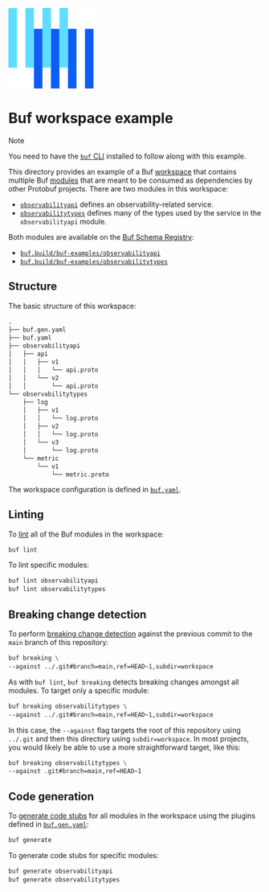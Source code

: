 ![The Buf logo](https://raw.githubusercontent.com/bufbuild/buf-examples/main/.github/buf-logo.svg)

# Buf workspace example

> [!NOTE]
> You need to have the [`buf` CLI][install] installed to follow along with this example.

This directory provides an example of a Buf [workspace][modules-and-workspaces] that contains multiple Buf [modules][modules-and-workspaces] that are meant to be consumed as dependencies by other Protobuf projects.
There are two modules in this workspace:

* [`observabilityapi`](./observabilityapi) defines an observability-related service.
* [`observabilitytypes`](./observabilitytypes) defines many of the types used by the service in the `observabilityapi` module.

Both modules are available on the [Buf Schema Registry][bsr]:

* [`buf.build/buf-examples/observabilityapi`][bsr-api]
* [`buf.build/buf-examples/observabilitytypes`][bsr-types]

## Structure

The basic structure of this workspace:

```
.
├── buf.gen.yaml
├── buf.yaml
├── observabilityapi
│   ├── api
│   │   ├── v1
│   │   │   └── api.proto
│   │   └── v2
│   │       └── api.proto
└── observabilitytypes
    ├── log
    │   ├── v1
    │   │   └── log.proto
    │   ├── v2
    │   │   └── log.proto
    │   └── v3
    │       └── log.proto
    └── metric
        └── v1
            └── metric.proto
```

The workspace configuration is defined in [`buf.yaml`](./buf.yaml).

## Linting

To [lint] all of the Buf modules in the workspace:

```sh
buf lint
```

To lint specific modules:

```sh
buf lint observabilityapi
buf lint observabilitytypes
```

## Breaking change detection

To perform [breaking change detection][breaking] against the previous commit to the `main` branch of this repository:

```sh
buf breaking \
--against ../.git#branch=main,ref=HEAD~1,subdir=workspace
```

As with `buf lint`, `buf breaking` detects breaking changes amongst all modules. To target only a specific module:

```sh
buf breaking observabilitytypes \
--against ../.git#branch=main,ref=HEAD~1,subdir=workspace
```

In this case, the `--against` flag targets the root of this repository using `../.git` and then this directory using `subdir=workspace`. In most projects, you would likely be able to use a more straightforward target, like this:

```sh
buf breaking observabilitytypes \
--against .git#branch=main,ref=HEAD~1
```

## Code generation

To [generate code stubs][generate] for all modules in the workspace using the plugins defined in [`buf.gen.yaml`](./buf.gen.yaml):

```sh
buf generate
```

To generate code stubs for specific modules:

```sh
buf generate observabilityapi
buf generate observabilitytypes
```

[breaking]: https://docs.buf.build/breaking
[bsr]: https://docs.buf.build/bsr
[bsr-api]: https://buf.build/buf-examples/observabilityapi
[bsr-types]: https://buf.build/buf-examples/observabilitytypes
[generate]: https://docs.buf.build/generate
[install]: https://docs.buf.build/installation
[lint]: https://docs.buf.build/lint
[modules-and-workspaces]: https://buf.build/docs/concepts/modules-workspaces
